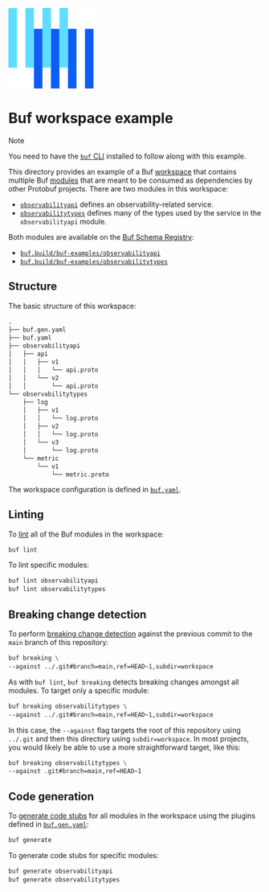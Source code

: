 ![The Buf logo](https://raw.githubusercontent.com/bufbuild/buf-examples/main/.github/buf-logo.svg)

# Buf workspace example

> [!NOTE]
> You need to have the [`buf` CLI][install] installed to follow along with this example.

This directory provides an example of a Buf [workspace][modules-and-workspaces] that contains multiple Buf [modules][modules-and-workspaces] that are meant to be consumed as dependencies by other Protobuf projects.
There are two modules in this workspace:

* [`observabilityapi`](./observabilityapi) defines an observability-related service.
* [`observabilitytypes`](./observabilitytypes) defines many of the types used by the service in the `observabilityapi` module.

Both modules are available on the [Buf Schema Registry][bsr]:

* [`buf.build/buf-examples/observabilityapi`][bsr-api]
* [`buf.build/buf-examples/observabilitytypes`][bsr-types]

## Structure

The basic structure of this workspace:

```
.
├── buf.gen.yaml
├── buf.yaml
├── observabilityapi
│   ├── api
│   │   ├── v1
│   │   │   └── api.proto
│   │   └── v2
│   │       └── api.proto
└── observabilitytypes
    ├── log
    │   ├── v1
    │   │   └── log.proto
    │   ├── v2
    │   │   └── log.proto
    │   └── v3
    │       └── log.proto
    └── metric
        └── v1
            └── metric.proto
```

The workspace configuration is defined in [`buf.yaml`](./buf.yaml).

## Linting

To [lint] all of the Buf modules in the workspace:

```sh
buf lint
```

To lint specific modules:

```sh
buf lint observabilityapi
buf lint observabilitytypes
```

## Breaking change detection

To perform [breaking change detection][breaking] against the previous commit to the `main` branch of this repository:

```sh
buf breaking \
--against ../.git#branch=main,ref=HEAD~1,subdir=workspace
```

As with `buf lint`, `buf breaking` detects breaking changes amongst all modules. To target only a specific module:

```sh
buf breaking observabilitytypes \
--against ../.git#branch=main,ref=HEAD~1,subdir=workspace
```

In this case, the `--against` flag targets the root of this repository using `../.git` and then this directory using `subdir=workspace`. In most projects, you would likely be able to use a more straightforward target, like this:

```sh
buf breaking observabilitytypes \
--against .git#branch=main,ref=HEAD~1
```

## Code generation

To [generate code stubs][generate] for all modules in the workspace using the plugins defined in [`buf.gen.yaml`](./buf.gen.yaml):

```sh
buf generate
```

To generate code stubs for specific modules:

```sh
buf generate observabilityapi
buf generate observabilitytypes
```

[breaking]: https://docs.buf.build/breaking
[bsr]: https://docs.buf.build/bsr
[bsr-api]: https://buf.build/buf-examples/observabilityapi
[bsr-types]: https://buf.build/buf-examples/observabilitytypes
[generate]: https://docs.buf.build/generate
[install]: https://docs.buf.build/installation
[lint]: https://docs.buf.build/lint
[modules-and-workspaces]: https://buf.build/docs/concepts/modules-workspaces
